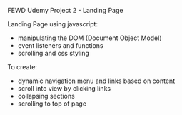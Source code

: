 FEWD Udemy Project 2 - Landing Page

Landing Page using javascript:

- manipulating the DOM (Document Object Model)
- event listeners and functions
- scrolling and css styling

To create:

- dynamic navigation menu and links based on content
- scroll into view by clicking links
- collapsing sections
- scrolling to top of page